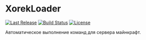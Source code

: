 # XorekLoader

<a href="https://github.com/TheSpace-hub/XorekLoader/releases"><img src="https://img.shields.io/github/v/release/TheSpace-hub/GravityFalls?style=flat-square" alt="Last Release"></a>
<a href="https://github.com/TheSpace-hub/XorekLoader/actions"><img src="https://img.shields.io/github/actions/workflow/status/TheSpace-hub/GravityFalls/build.yml?style=flat-square&label=Build" alt="Build Status"></a>
<a href="https://github.com/TheSpace-hub/XorekLoader?tab=MIT-1-ov-file"><img src="https://img.shields.io/github/license/TheSpace-hub/GravityFalls?style=flat-square" alt="License"></a>

Автоматическое выполнение команд для сервера майнкрафт.
